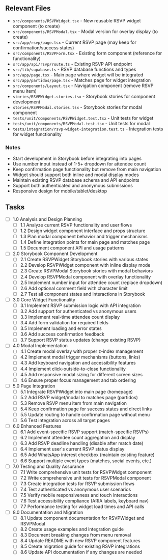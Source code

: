 ## Relevant Files

- `src/components/RSVPWidget.tsx` - New reusable RSVP widget component (to create)
- `src/components/RSVPModal.tsx` - Modal version for overlay display (to create)  
- `src/app/rsvp/page.tsx` - Current RSVP page (may keep for confirmation/success states)
- `src/components/RSVPForm.tsx` - Existing form component (reference for functionality)
- `src/app/api/rsvp/route.ts` - Existing RSVP API endpoint
- `src/lib/supabase.ts` - RSVP database functions and types
- `src/app/page.tsx` - Main page where widget will be integrated
- `src/app/partidos/page.tsx` - Matches page for widget integration
- `src/components/Layout.tsx` - Navigation component (remove RSVP menu item)
- `stories/RSVPWidget.stories.tsx` - Storybook stories for component development
- `stories/RSVPModal.stories.tsx` - Storybook stories for modal component
- `tests/unit/components/RSVPWidget.test.tsx` - Unit tests for widget
- `tests/unit/components/RSVPModal.test.tsx` - Unit tests for modal
- `tests/integration/rsvp-widget-integration.test.ts` - Integration tests for widget functionality

### Notes

- Start development in Storybook before integrating into pages
- Use number input instead of 1-5+ dropdown for attendee count
- Keep confirmation page functionality but remove from main navigation
- Widget should support both inline and modal display modes
- Maintain existing RSVP database schema and API endpoints
- Support both authenticated and anonymous submissions
- Responsive design for mobile/tablet/desktop

## Tasks

- [ ] 1.0 Analysis and Design Planning
  - [ ] 1.1 Analyze current RSVP functionality and user flows
  - [ ] 1.2 Design widget component interface and props structure
  - [ ] 1.3 Plan modal component behavior and trigger mechanisms
  - [ ] 1.4 Define integration points for main page and matches page
  - [ ] 1.5 Document component API and usage patterns

- [ ] 2.0 Storybook Component Development
  - [ ] 2.1 Create RSVPWidget Storybook stories with various states
  - [ ] 2.2 Develop RSVPWidget component with inline display mode
  - [ ] 2.3 Create RSVPModal Storybook stories with modal behaviors
  - [ ] 2.4 Develop RSVPModal component with overlay functionality
  - [ ] 2.5 Implement number input for attendee count (replace dropdown)
  - [ ] 2.6 Add optional comment field with character limit
  - [ ] 2.7 Test all component states and interactions in Storybook

- [ ] 3.0 Core Widget Functionality
  - [ ] 3.1 Implement RSVP submission logic with API integration
  - [ ] 3.2 Add support for authenticated vs anonymous users
  - [ ] 3.3 Implement real-time attendee count display
  - [ ] 3.4 Add form validation for required fields
  - [ ] 3.5 Implement loading and error states
  - [ ] 3.6 Add success confirmation feedback
  - [ ] 3.7 Support RSVP status updates (change existing RSVP)

- [ ] 4.0 Modal Implementation
  - [ ] 4.1 Create modal overlay with proper z-index management
  - [ ] 4.2 Implement modal trigger mechanisms (buttons, links)
  - [ ] 4.3 Add keyboard navigation and accessibility features
  - [ ] 4.4 Implement click-outside-to-close functionality
  - [ ] 4.5 Add responsive modal sizing for different screen sizes
  - [ ] 4.6 Ensure proper focus management and tab ordering

- [ ] 5.0 Page Integration
  - [ ] 5.1 Integrate RSVPWidget into main page (homepage)
  - [ ] 5.2 Add RSVP widget/modal to matches page (partidos)
  - [ ] 5.3 Remove RSVP menu item from main navigation
  - [ ] 5.4 Keep confirmation page for success states and direct links
  - [ ] 5.5 Update routing to handle confirmation page without menu
  - [ ] 5.6 Test integration across all target pages

- [ ] 6.0 Enhanced Features
  - [ ] 6.1 Add event-specific RSVP support (match-specific RSVPs)
  - [ ] 6.2 Implement attendee count aggregation and display
  - [ ] 6.3 Add RSVP deadline handling (disable after match date)
  - [ ] 6.4 Implement user's current RSVP status display
  - [ ] 6.5 Add WhatsApp interest checkbox (maintain existing feature)
  - [ ] 6.6 Support multiple event types (matches, social events, etc.)

- [ ] 7.0 Testing and Quality Assurance
  - [ ] 7.1 Write comprehensive unit tests for RSVPWidget component
  - [ ] 7.2 Write comprehensive unit tests for RSVPModal component  
  - [ ] 7.3 Create integration tests for RSVP submission flows
  - [ ] 7.4 Test authenticated vs anonymous user scenarios
  - [ ] 7.5 Verify mobile responsiveness and touch interactions
  - [ ] 7.6 Test accessibility compliance (ARIA labels, keyboard nav)
  - [ ] 7.7 Performance testing for widget load times and API calls

- [ ] 8.0 Documentation and Migration
  - [ ] 8.1 Update component documentation for RSVPWidget and RSVPModal
  - [ ] 8.2 Create usage examples and integration guide
  - [ ] 8.3 Document breaking changes from menu removal
  - [ ] 8.4 Update README with new RSVP component features
  - [ ] 8.5 Create migration guide for existing RSVP integrations
  - [ ] 8.6 Update API documentation if any changes are needed